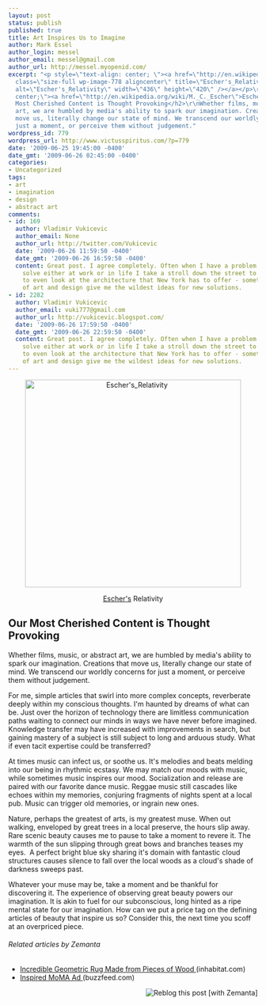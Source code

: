 ```yaml
---
layout: post
status: publish
published: true
title: Art Inspires Us to Imagine
author: Mark Essel
author_login: messel
author_email: messel@gmail.com
author_url: http://messel.myopenid.com/
excerpt: "<p style=\"text-align: center; \"><a href=\"http://en.wikipedia.org/wiki/File:Escher's_Relativity.jpg\"><img
  class=\"size-full wp-image-778 aligncenter\" title=\"Escher's_Relativity\" src=\"{{ site.url }}/assets/2009/06/Eschers_Relativity.jpg\"
  alt=\"Escher's_Relativity\" width=\"436\" height=\"420\" /></a></p>\r\n<p style=\"text-align:
  center;\"><a href=\"http://en.wikipedia.org/wiki/M._C._Escher\">Escher's</a> Relativity</p>\r\n\r\n<h2>Our
  Most Cherished Content is Thought Provoking</h2>\r\nWhether films, music, or abstract
  art, we are humbled by media's ability to spark our imagination. Creations that
  move us, literally change our state of mind. We transcend our worldly concerns for
  just a moment, or perceive them without judgement."
wordpress_id: 779
wordpress_url: http://www.victusspiritus.com/?p=779
date: '2009-06-25 19:45:00 -0400'
date_gmt: '2009-06-26 02:45:00 -0400'
categories:
- Uncategorized
tags:
- art
- imagination
- design
- abstract art
comments:
- id: 169
  author: Vladimir Vukicevic
  author_email: None
  author_url: http://twitter.com/Vukicevic
  date: '2009-06-26 11:59:50 -0400'
  date_gmt: '2009-06-26 16:59:50 -0400'
  content: Great post. I agree completely. Often when I have a problem that I must
    solve either at work or in life I take a stroll down the street to a museum or
    to even look at the architecture that New York has to offer - sometimes wonders
    of art and design give me the wildest ideas for new solutions.
- id: 2282
  author: Vladimir Vukicevic
  author_email: vuki777@gmail.com
  author_url: http://vukicevic.blogspot.com/
  date: '2009-06-26 17:59:50 -0400'
  date_gmt: '2009-06-26 22:59:50 -0400'
  content: Great post. I agree completely. Often when I have a problem that I must
    solve either at work or in life I take a stroll down the street to a museum or
    to even look at the architecture that New York has to offer - sometimes wonders
    of art and design give me the wildest ideas for new solutions.
---
```

<p style="text-align: center; "><a href="http://en.wikipedia.org/wiki/File:Escher's_Relativity.jpg"><img class="size-full wp-image-778 aligncenter" title="Escher's_Relativity" src="{{ site.url }}/assets/2009/06/Eschers_Relativity.jpg" alt="Escher's_Relativity" width="436" height="420" /></a></p>
<p style="text-align: center;"><a href="http://en.wikipedia.org/wiki/M._C._Escher">Escher's</a> Relativity</p>
<h2>Our Most Cherished Content is Thought Provoking</h2>
<p>Whether films, music, or abstract art, we are humbled by media's ability to spark our imagination. Creations that move us, literally change our state of mind. We transcend our worldly concerns for just a moment, or perceive them without judgement.<a id="more"></a><a id="more-779"></a></p>
<p>For me, simple articles that swirl into more complex concepts, reverberate deeply within my conscious thoughts. I'm haunted by dreams of what can be. Just over the horizon of technology there are limitless communication paths waiting to connect our minds in ways we have never before imagined. Knowledge transfer may have increased with improvements in search, but gaining mastery of a subject is still subject to long and arduous study. What if even tacit expertise could be transferred?</p>
<p>At times music can infect us, or soothe us. It's melodies and beats melding into our being in rhythmic ecstasy. We may match our moods with music, while sometimes music inspires our mood. Socialization and release are paired with our favorite dance music. Reggae music still cascades like echoes within my memories, conjuring fragments of nights spent at a local pub. Music can trigger old memories, or ingrain new ones.</p>
<p>Nature, perhaps the greatest of arts, is my greatest muse. When out walking, enveloped by great trees in a local preserve, the hours slip away. Rare scenic beauty causes me to pause to take a moment to revere it. The warmth of the sun slipping through great bows and branches teases my eyes.  A perfect bright blue sky sharing it's domain with fantastic cloud structures causes silence to fall over the local woods as a cloud's shade of darkness sweeps past.</p>
<p>Whatever your muse may be, take a moment and be thankful for discovering it. The experience of observing great beauty powers our imagination. It is akin to fuel for our subconscious, long hinted as a ripe mental state for our imagination. How can we put a price tag on the defining articles of beauty that inspire us so? Consider this, the next time you scoff at an overpriced piece.</p>
<h6 class="zemanta-related-title" style="font-size: 1em;">Related articles by Zemanta</h6>
<ul class="zemanta-article-ul">
<li class="zemanta-article-ul-li"><a href="http://www.inhabitat.com/2009/05/07/veneer-offcuts-miraculously-transform-into-a-rug/"> Incredible Geometric Rug Made from Pieces of Wood </a> (inhabitat.com)</li>
<li class="zemanta-article-ul-li"><a href="http://www.buzzfeed.com/williamd/inspired-moma-ad-4n5/">Inspired MoMA Ad </a> (buzzfeed.com)</li>
</ul>
<div class="zemanta-pixie" style="margin-top: 10px; height: 15px;"><a class="zemanta-pixie-a" title="Reblog this post [with Zemanta]" href="http://reblog.zemanta.com/zemified/88afbf07-34b2-4ca8-9693-775faf74aa24/"><img class="zemanta-pixie-img" style="border: none; float: right;" src="http://img.zemanta.com/reblog_e.png?x-id=88afbf07-34b2-4ca8-9693-775faf74aa24" alt="Reblog this post [with Zemanta]" /></a><span class="zem-script more-related pretty-attribution"><script src="http://static.zemanta.com/readside/loader.js" type="text/javascript"></script></span></div>

